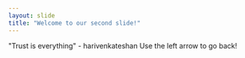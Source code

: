 ```yaml
---
layout: slide
title: "Welcome to our second slide!"
---
```

"Trust is everything" - harivenkateshan
Use the left arrow to go back!
